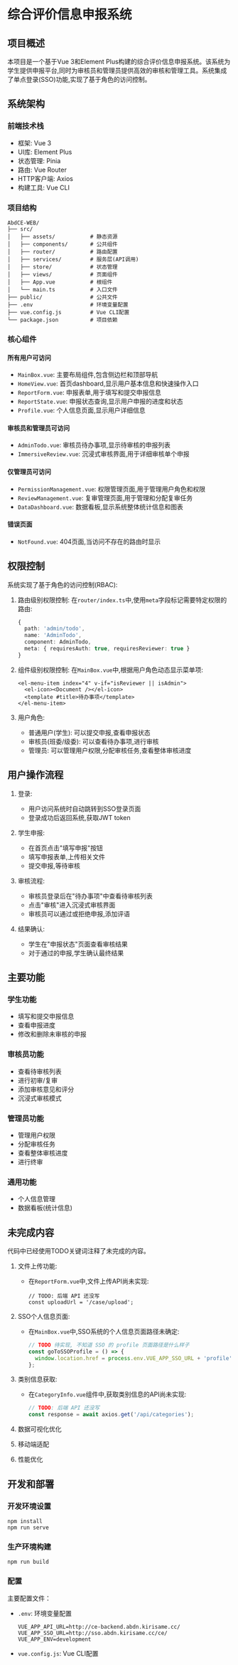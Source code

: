 # 综合评价信息申报系统

## 项目概述

本项目是一个基于Vue 3和Element Plus构建的综合评价信息申报系统。该系统为学生提供申报平台,同时为审核员和管理员提供高效的审核和管理工具。系统集成了单点登录(SSO)功能,实现了基于角色的访问控制。

## 系统架构

### 前端技术栈
- 框架: Vue 3
- UI库: Element Plus
- 状态管理: Pinia
- 路由: Vue Router
- HTTP客户端: Axios
- 构建工具: Vue CLI

### 项目结构
```
AbdCE-WEB/
├── src/
│   ├── assets/           # 静态资源
│   ├── components/       # 公共组件
│   ├── router/           # 路由配置
│   ├── services/         # 服务层(API调用)
│   ├── store/            # 状态管理
│   ├── views/            # 页面组件
│   ├── App.vue           # 根组件
│   └── main.ts           # 入口文件
├── public/               # 公共文件
├── .env                  # 环境变量配置
├── vue.config.js         # Vue CLI配置
└── package.json          # 项目依赖
```

### 核心组件

#### 所有用户可访问
- `MainBox.vue`: 主要布局组件,包含侧边栏和顶部导航
- `HomeView.vue`: 首页dashboard,显示用户基本信息和快速操作入口
- `ReportForm.vue`: 申报表单,用于填写和提交申报信息
- `ReportState.vue`: 申报状态查询,显示用户申报的进度和状态
- `Profile.vue`: 个人信息页面,显示用户详细信息

#### 审核员和管理员可访问
- `AdminTodo.vue`: 审核员待办事项,显示待审核的申报列表
- `ImmersiveReview.vue`: 沉浸式审核界面,用于详细审核单个申报

#### 仅管理员可访问
- `PermissionManagement.vue`: 权限管理页面,用于管理用户角色和权限
- `ReviewManagement.vue`: 复审管理页面,用于管理和分配复审任务
- `DataDashboard.vue`: 数据看板,显示系统整体统计信息和图表

#### 错误页面
- `NotFound.vue`: 404页面,当访问不存在的路由时显示

## 权限控制

系统实现了基于角色的访问控制(RBAC):

1. 路由级别权限控制:
   在`router/index.ts`中,使用`meta`字段标记需要特定权限的路由:
   ```typescript
   {
     path: 'admin/todo',
     name: 'AdminTodo',
     component: AdminTodo,
     meta: { requiresAuth: true, requiresReviewer: true }
   }
   ```

2. 组件级别权限控制:
   在`MainBox.vue`中,根据用户角色动态显示菜单项:
   ```vue
   <el-menu-item index="4" v-if="isReviewer || isAdmin">
     <el-icon><Document /></el-icon>
     <template #title>待办事项</template>
   </el-menu-item>
   ```

3. 用户角色:
   - 普通用户(学生): 可以提交申报,查看申报状态
   - 审核员(班委/级委): 可以查看待办事项,进行审核
   - 管理员: 可以管理用户权限,分配审核任务,查看整体审核进度

## 用户操作流程

1. 登录:
   - 用户访问系统时自动跳转到SSO登录页面
   - 登录成功后返回系统,获取JWT token

2. 学生申报:
   - 在首页点击"填写申报"按钮
   - 填写申报表单,上传相关文件
   - 提交申报,等待审核

3. 审核流程:
   - 审核员登录后在"待办事项"中查看待审核列表
   - 点击"审核"进入沉浸式审核界面
   - 审核员可以通过或拒绝申报,添加评语

4. 结果确认:
   - 学生在"申报状态"页面查看审核结果
   - 对于通过的申报,学生确认最终结果

## 主要功能

### 学生功能
- 填写和提交申报信息
- 查看申报进度
- 修改和删除未审核的申报

### 审核员功能
- 查看待审核列表
- 进行初审/复审
- 添加审核意见和评分
- 沉浸式审核模式

### 管理员功能
- 管理用户权限
- 分配审核任务
- 查看整体审核进度
- 进行终审

### 通用功能
- 个人信息管理
- 数据看板(统计信息)

## 未完成内容

代码中已经使用TODO关键词注释了未完成的内容。

1. 文件上传功能:
   - 在`ReportForm.vue`中,文件上传API尚未实现:
     ```vue
     // TODO: 后端 API 还没写
     const uploadUrl = '/case/upload';
     ```

2. SSO个人信息页面:
   - 在`MainBox.vue`中,SSO系统的个人信息页面路径未确定:
     ```javascript
     // TODO 待实现, 不知道 SSO 的 profile 页面路径是什么样子
     const goToSSOProfile = () => {
       window.location.href = process.env.VUE_APP_SSO_URL + 'profile';
     };
     ```

3. 类别信息获取:
   - 在`CategoryInfo.vue`组件中,获取类别信息的API尚未实现:
     ```javascript
     // TODO: 后端 API 还没写
     const response = await axios.get('/api/categories');
     ```

4. 数据可视化优化


5. 移动端适配


6. 性能优化


## 开发和部署

### 开发环境设置
```
npm install
npm run serve
```

### 生产环境构建
```
npm run build
```

### 配置
主要配置文件：
- `.env`: 环境变量配置
  ```
  VUE_APP_API_URL=http://ce-backend.abdn.kirisame.cc/
  VUE_APP_SSO_URL=http://sso.abdn.kirisame.cc/ce/
  VUE_APP_ENV=development
  ```
- `vue.config.js`: Vue CLI配置
